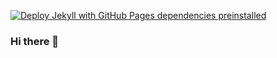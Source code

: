 [![Deploy Jekyll with GitHub Pages dependencies preinstalled](https://github.com/Yanagi3456/yanagi3450.github.io/actions/workflows/jekyll-gh-pages.yml/badge.svg)](https://github.com/Yanagi3456/yanagi3450.github.io/actions/workflows/jekyll-gh-pages.yml)

### Hi there 👋

<!--
**Yanagi3456/yanagi3456** is a ✨ _special_ ✨ repository because its `README.md` (this file) appears on your GitHub profile.

Here are some ideas to get you started:

- 🔭 I’m currently working on ...
- 🌱 I’m currently learning ...
- 👯 I’m looking to collaborate on ...
- 🤔 I’m looking for help with ...
- 💬 Ask me about ...
- 📫 How to reach me: ...
- 😄 Pronouns: ...
- ⚡ Fun fact: ...
-->
